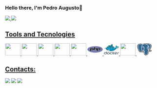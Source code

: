 ### Hello there, I'm Pedro Augusto👋

<div> 
  <a href="https://github.com/demonurgo">
  <img height="180em" src="https://github-readme-stats.vercel.app/api?username=demonurgo&show_icons=true&theme=dark">
  <img height="180em" src="https://github-readme-stats.vercel.app/api/top-langs/?username=demonurgo&layout=compact&theme=dark">
</div>

## Tools and Tecnologies

<div>
<img loading="lazy" src="https://cdn.jsdelivr.net/gh/devicons/devicon/icons/html5/html5-original.svg" width="50" height="40"/>
<img loading="lazy" src="https://cdn.jsdelivr.net/gh/devicons/devicon/icons/css3/css3-original.svg" width="50" height="40"/>
<img loading="lazy" src="https://cdn.jsdelivr.net/gh/devicons/devicon/icons/javascript/javascript-original.svg" width="50" height="40"/>
<img loading="lazy" src="https://cdn.jsdelivr.net/gh/devicons/devicon/icons/bootstrap/bootstrap-original.svg" width="50" height="40"/>
<img loading="lazy" src="https://cdn.jsdelivr.net/gh/devicons/devicon/icons/git/git-original.svg" width="50" height="40"/> 
<img loading="lazy" src="https://github.com/devicons/devicon/blob/v2.16.0/icons/php/php-original.svg" width="50" height="40"/> 
<img loading="lazy" src="https://github.com/devicons/devicon/blob/v2.16.0/icons/docker/docker-original-wordmark.svg" width="50" height="40"/> 
<img loading="lazy" src="https://cdn.jsdelivr.net/gh/devicons/devicon/icons/mysql/mysql-original.svg" width="50" height="40"/>
<img loading="lazy" src="https://github.com/devicons/devicon/blob/v2.16.0/icons/postgresql/postgresql-original.svg" width="50" height="40"/>
</div>

## Contacts:

<div>
  
<a href="https://www.instagram.com/dropedru/" target="_blank"><img loading="lazy" src="https://img.shields.io/badge/-Instagram-%23E4405F?style=for-the-badge&logo=instagram&logoColor=white" target="_blank"></a>
<a href="https://www.linkedin.com/in/pedro-augusto-644a26272/" target="_blank"><img loading="lazy" src="https://img.shields.io/badge/-LinkedIn-%230077B5?style=for-the-badge&logo=linkedin&logoColor=white" target="_blank"></a>
<a href="https://wa.me/5581997871682" target="_blank"><img loading="lazy" src="https://img.shields.io/badge/WhatsApp-25D366?style=for-the-badge&logo=whatsapp&logoColor=white" target="_blank"></a>
  
</div>

